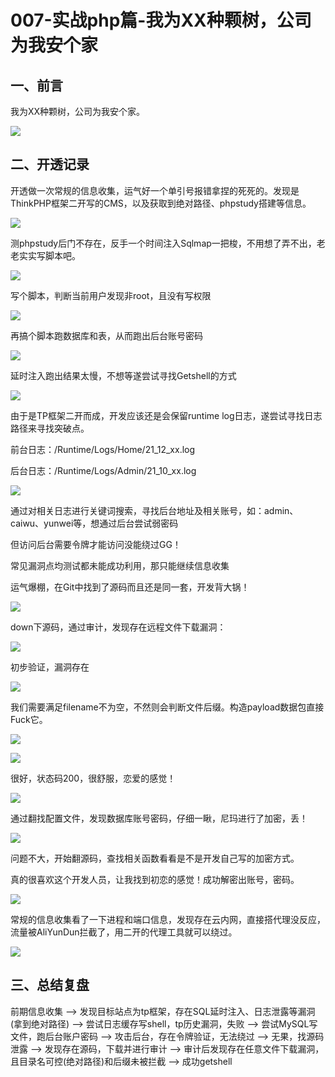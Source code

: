 # 007-实战php篇-我为XX种颗树，公司为我安个家

## 一、前言

我为XX种颗树，公司为我安个家。

![](img/1676256095243.jpg)

## 二、开透记录

开透做一次常规的信息收集，运气好一个单引号报错拿捏的死死的。发现是ThinkPHP框架二开写的CMS，以及获取到绝对路径、phpstudy搭建等信息。

![](img/1676256467089.jpg)

测phpstudy后门不存在，反手一个时间注入Sqlmap一把梭，不用想了弄不出，老老实实写脚本吧。

![](img/1676256680687.jpg)

写个脚本，判断当前用户发现非root，且没有写权限

![](img/1676258028844.jpg)

再搞个脚本跑数据库和表，从而跑出后台账号密码

![](img/1676257545085.jpg)

延时注入跑出结果太慢，不想等遂尝试寻找Getshell的方式

![](img/1676258207655.jpg)

由于是TP框架二开而成，开发应该还是会保留runtime log日志，遂尝试寻找日志路径来寻找突破点。

前台日志：/Runtime/Logs/Home/21_12_xx.log

后台日志：/Runtime/Logs/Admin/21_10_xx.log

![](img/1676257732849.jpg)

通过对相关日志进行关键词搜索，寻找后台地址及相关账号，如：admin、caiwu、yunwei等，想通过后台尝试弱密码

但访问后台需要令牌才能访问没能绕过GG！

常见漏洞点均测试都未能成功利用，那只能继续信息收集

运气爆棚，在Git中找到了源码而且还是同一套，开发背大锅！

![](img/1676258388375.jpg)

down下源码，通过审计，发现存在远程文件下载漏洞：

![](img/1676258619784.jpg)

初步验证，漏洞存在

![](img/1676258987453.jpg)

我们需要满足filename不为空，不然则会判断文件后缀。构造payload数据包直接Fuck它。

![](img/1676259103601.jpg)

![](img/1676259188398.jpg)

很好，状态码200，很舒服，恋爱的感觉！

![](img/1676261112071.jpg)

通过翻找配置文件，发现数据库账号密码，仔细一瞅，尼玛进行了加密，丢！

![](img/1676261361067.jpg)

问题不大，开始翻源码，查找相关函数看看是不是开发自己写的加密方式。

真的很喜欢这个开发人员，让我找到初恋的感觉！成功解密出账号，密码。

![](img/1676261458974.jpg)

常规的信息收集看了一下进程和端口信息，发现存在云内网，直接搭代理没反应，流量被AliYunDun拦截了，用二开的代理工具就可以绕过。

![](img/1676261517796.jpg)

## 三、总结复盘

前期信息收集  -->  发现目标站点为tp框架，存在SQL延时注入、日志泄露等漏洞(拿到绝对路径)  -->  尝试日志缓存写shell，tp历史漏洞，失败  -->  尝试MySQL写文件，跑后台账户密码  -->  攻击后台，存在令牌验证，无法绕过  -->  无果，找源码泄露  -->  发现存在源码，下载并进行审计  -->  审计后发现存在任意文件下载漏洞，且目录名可控(绝对路径)和后缀未被拦截  -->  成功getshell